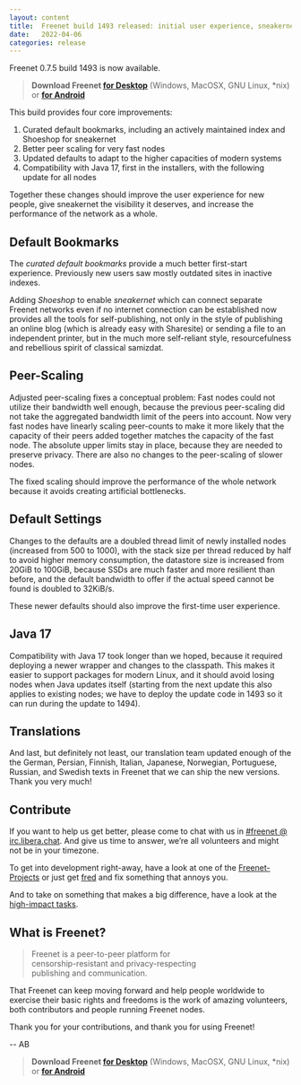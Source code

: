 ```yaml
---
layout: content
title:  Freenet build 1493 released: initial user experience, sneakernet, and performance
date:   2022-04-06
categories: release
---
```

Freenet 0.7.5 build 1493 is now available.

> **Download Freenet [for Desktop][download page]** (Windows, MacOSX, GNU Linux, *nix) or **[for Android](https://freenet-mobile.github.io/app/)**


This build provides four core improvements:

1. Curated default bookmarks,
   including an actively maintained index and Shoeshop for sneakernet
2. Better peer scaling for very fast nodes 
3. Updated defaults to adapt to the higher capacities of modern systems
4. Compatibility with Java 17, first in the installers, with the
   following update for all nodes

Together these changes should improve the user experience for new
people, give sneakernet the visibility it deserves, and increase the
performance of the network as a whole.


## Default Bookmarks

The *curated default bookmarks* provide a much better first-start 
experience. Previously new users saw mostly outdated sites in 
inactive indexes.

Adding *Shoeshop* to enable *sneakernet* which can connect separate 
Freenet networks even if no internet connection can be established 
now provides all the tools for self-publishing, not only in the 
style of publishing an online blog (which is already easy with 
Sharesite) or sending a file to an independent printer, but in the 
much more self-reliant style, resourcefulness and rebellious spirit 
of classical samizdat.


## Peer-Scaling

Adjusted peer-scaling fixes a conceptual problem: Fast nodes could 
not utilize their bandwidth well enough, because the previous 
peer-scaling did not take the aggregated bandwidth limit of the 
peers into account. Now very fast nodes have linearly scaling 
peer-counts to make it more likely that the capacity of their peers 
added together matches the capacity of the fast node. The absolute 
upper limits stay in place, because they are needed to preserve 
privacy. There are also no changes to the peer-scaling of slower 
nodes.

The fixed scaling should improve the performance of the whole 
network because it avoids creating artificial bottlenecks.


## Default Settings

Changes to the defaults are a doubled thread limit of newly 
installed nodes (increased from 500 to 1000), with the stack size 
per thread reduced by half to avoid higher memory consumption, the 
datastore size is increased from 20GiB to 100GiB, because SSDs are 
much faster and more resilient than before, and the default 
bandwidth to offer if the actual speed cannot be found is doubled 
to 32KiB/s.

These newer defaults should also improve the first-time user 
experience.


## Java 17

Compatibility with Java 17 took longer than we hoped, because it 
required deploying a newer wrapper and changes to the classpath. 
This makes it easier to support packages for modern Linux, and it 
should avoid losing nodes when Java updates itself (starting from 
the next update this also applies to existing nodes; we have to 
deploy the update code in 1493 so it can run during the update to 
1494).


## Translations

And last, but definitely not least, our translation team
updated enough of the the German, Persian, Finnish, 
Italian, Japanese, Norwegian, Portuguese, Russian, and Swedish 
texts in Freenet that we can ship the new versions. Thank you 
very much!


## Contribute

If you want to help us get better, please come to chat with us in <a href="https://web.libera.chat/?nick=FollowRabbit|?#freenet" id="chatlink" class="btn button-custom btn-custom-two">#freenet @ irc.libera.chat</a>. And give us time to answer, we’re all volunteers and might not be in your timezone.

To get into development right-away, have a look at one of the [Freenet-Projects](https://github.com/freenet/wiki/wiki/Projects) or just get [fred](https://github.com/freenet/fred) and fix something that annoys you.

And to take on something that makes a big difference, have a look at the [high-impact tasks](https://github.com/freenet/wiki/wiki/High-Impact-tasks).


## What is Freenet?

> Freenet is a peer-to-peer platform for  
> censorship-resistant and privacy-respecting  
> publishing and communication.


That Freenet can keep moving forward and help people worldwide to 
exercise their basic rights and freedoms is the work of amazing 
volunteers, both contributors and people running Freenet nodes. 

Thank you for your contributions, and thank you for using Freenet!


\-- AB


> **Download Freenet [for Desktop][download page]** (Windows, MacOSX, GNU Linux, *nix) or **[for Android](https://freenet-mobile.github.io/app/)**



[releasetag1493]: https://github.com/freenet/fred/releases/tag/build01493
[download page]: pages/download.html
